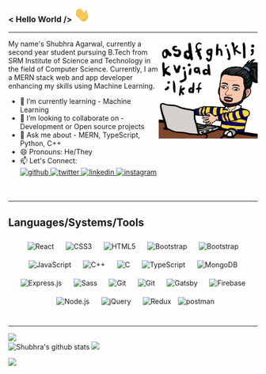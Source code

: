 ### < Hello World /> <img src="./Hi.gif" width="32px">

<hr>

<img align="right" alt="GIF" height="200px" src="./bitmoji.png" />
My name's Shubhra Agarwal, currently a second year student pursuing B.Tech from SRM Institute of Science and Technology in the field of Computer Science. Currently, I am a MERN stack web and app developer enhancing my skills using Machine Learning. </br>

- 🌱 I’m currently learning - Machine Learning
- 👯 I’m looking to collaborate on - Development or Open source projects
- 💬 Ask me about - MERN, TypeScript, Python, C++
- 😄 Pronouns: He/They
- 📫 Let's Connect: <br>
  <a href="https://github.com/shubhraagarwal" target="_blank">
  <img src="https://img.shields.io/badge/github-%2324292e.svg?&style=for-the-badge&logo=github&logoColor=white" alt=github style="margin-bottom: 5px;" />
  </a>
  <a href="https://twitter.com/mickey_codes" target="_blank">
  <img src="https://img.shields.io/badge/twitter-%2300acee.svg?&style=for-the-badge&logo=twitter&logoColor=white" alt=twitter style="margin-bottom: 5px;" />
  </a>
  <a href="https://linkedin.com/in/agarwalshubhra" target="_blank">
  <img src="https://img.shields.io/badge/linkedin-%231E77B5.svg?&style=for-the-badge&logo=linkedin&logoColor=white" alt=linkedin style="margin-bottom: 5px;" />
  </a>
  <a href="https://instagram.com/mickey.codes" target="_blank">
  <img src="https://img.shields.io/badge/instagram-%23000000.svg?&style=for-the-badge&logo=instagram&logoColor=darkpink" alt=instagram style="margin-bottom: 5px;" />
  </a>

<br/>
<hr>

## Languages/Systems/Tools

<div align="center">  
<img style="margin: 10px" src="https://profilinator.rishav.dev/skills-assets/react-original-wordmark.svg" alt="React" height="25" />  
 <img style="margin: 10px" src="https://profilinator.rishav.dev/skills-assets/css3-original-wordmark.svg" alt="CSS3" height="25" />  
<img style="margin: 10px" src="https://profilinator.rishav.dev/skills-assets/html5-original-wordmark.svg" alt="HTML5" height="25" />  
<img style="margin: 10px" src="https://profilinator.rishav.dev/skills-assets/bootstrap-plain.svg" alt="Bootstrap" height="25" />  
 <img style="margin: 10px" src="https://camo.githubusercontent.com/c241d33361366f3604367d7762ca67275cb986918ad4bcfac106b283444f0114/68747470733a2f2f7777772e6d61726b7573616e746f6e776f6c662e636f6d2f6d656469612f70616765732f626c6f672f7461696c77696e642d6373732f3236353239383438372d313539363637353034312f7461696c77696e642d6373732d6c6f676f2e737667" alt="Bootstrap" height="25" />

<img style="margin: 10px" src="https://profilinator.rishav.dev/skills-assets/javascript-original.svg" alt="JavaScript" height="25" />  
<img style="margin: 10px" src="https://profilinator.rishav.dev/skills-assets/cplusplus-original.svg" alt="C++" height="25" />  
<img style="margin: 10px" src="https://profilinator.rishav.dev/skills-assets/c-original.svg" alt="C" height="25" />  
<img style="margin: 10px" src="https://profilinator.rishav.dev/skills-assets/typescript-original.svg" alt="TypeScript" height="25" />  
<img style="margin: 10px" src="https://profilinator.rishav.dev/skills-assets/mongodb-original-wordmark.svg" alt="MongoDB" height="25" />  
<img style="margin: 10px" src="https://profilinator.rishav.dev/skills-assets/express-original-wordmark.svg" alt="Express.js" height="25" />  
<img style="margin: 10px" src="https://profilinator.rishav.dev/skills-assets/sass-original.svg" alt="Sass" height="25" />  
<img style="margin: 10px" src="https://profilinator.rishav.dev/skills-assets/git-scm-icon.svg" alt="Git" height="25" />  
 <img style="margin: 10px" src="https://camo.githubusercontent.com/c457309037aabdce151cc0e197d6db98234a31636ef41f2cc1c339832fe20de3/68747470733a2f2f63646e2e61757468302e636f6d2f626c6f672f6c6f676f732f6e6578746a732d6c6f676f2e706e67" alt="Git" height="25" />  
<img style="margin: 10px" src="https://profilinator.rishav.dev/skills-assets/gatsby.png" alt="Gatsby" height="25" />  
<img style="margin: 10px" src="https://profilinator.rishav.dev/skills-assets/firebase.png" alt="Firebase" height="25" />  
<img style="margin: 10px" src="https://profilinator.rishav.dev/skills-assets/nodejs-original-wordmark.svg" alt="Node.js" height="25" />  
<img style="margin: 10px" src="https://profilinator.rishav.dev/skills-assets/jquery.png" alt="jQuery" height="25" />  
<img style="margin: 10px" src="https://profilinator.rishav.dev/skills-assets/redux-original.svg" alt="Redux" height="25" />

 <img src="https://camo.githubusercontent.com/93b32389bf746009ca2370de7fe06c3b5146f4c99d99df65994f9ced0ba41685/68747470733a2f2f7777772e766563746f726c6f676f2e7a6f6e652f6c6f676f732f676574706f73746d616e2f676574706f73746d616e2d69636f6e2e737667" alt="postman" width="25" height="25" data-canonical-src="https://www.vectorlogo.zone/logos/getpostman/getpostman-icon.svg" style="max-width:100%;">

</div>

<br/>

<hr>

 <img align="left" src="https://github-readme-streak-stats.herokuapp.com/?user=shubhraagarwal&theme=dark" /></br>
![Shubhra's github stats](https://github-readme-stats.vercel.app/api?username=shubhraagarwal&show_icons=true&theme=dark&count_private=true)
<img src='https://github-readme-stats.vercel.app/api/top-langs/?username=shubhraagarwal&theme=dark&hide_langs_below=4&layout=compact'/>
<br>

![](https://komarev.com/ghpvc/?username=shubhraagarwal&color=blue)

<!--
**shubhraagarwal/shubhraagarwal** is a ✨ _special_ ✨ repository because its `README.md` (this file) appears on your GitHub profile.

Here are some ideas to get you started:

- 🔭 I’m currently working on ...
- 🌱 I’m currently learning ...
- 👯 I’m looking to collaborate on ...
- 🤔 I’m looking for help with ...
- 💬 Ask me about ...
- 📫 How to reach me: ...
- 😄 Pronouns: ...
- ⚡ Fun fact: ...
-->
